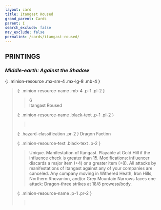 ```yaml
---
layout: card
title: Itangast Roused
grand_parent: Cards
parent: I
search_exclude: false
nav_exclude: false
permalink: /cards/itangast-roused/
---
```


## PRINTINGS


### _Middle-earth: Against the Shadow_

{: .minion-resource .mx-sm-4 .mx-lg-8 .mb-4 }
> {: .minion-resource-name .mb-4 .p-1 .pl-2 }
> > <div class="hazard-mp">6</div>
> > <div class="card-name">Itangast Roused</div>
>
> {: .minion-resource-name .black-text .p-1 .pl-2 }
> > &nbsp;
>
> {: .hazard-classification .pr-2 }
> Dragon Faction
>
> {: .minion-resource-text .black-text .p-2 }
> > Unique. Manifestation of Itangast. Playable at Gold Hill if the influence check is greater than 15. Modifications: influencer discards a major item (+4) or a greater item (+8). All attacks by manifestations of Itangast against any of your companies are canceled. Any company moving in Withered Heath, Iron Hills, Northern Rhovanion, and/or Grey Mountain Narrows faces one attack: Dragon-three strikes at 18/8 prowess/body. 
> 
> {: .minion-resource-name .p-1 .pr-2 }
> > <div class="card-shield"></div>
> > <div class="card-corruption-white">&nbsp;</div>
